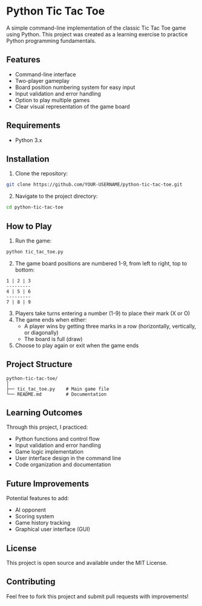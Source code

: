 # Python Tic Tac Toe

A simple command-line implementation of the classic Tic Tac Toe game using Python. This project was created as a learning exercise to practice Python programming fundamentals.

## Features

- Command-line interface
- Two-player gameplay
- Board position numbering system for easy input
- Input validation and error handling
- Option to play multiple games
- Clear visual representation of the game board

## Requirements

- Python 3.x

## Installation

1. Clone the repository:
```bash
git clone https://github.com/YOUR-USERNAME/python-tic-tac-toe.git
```

2. Navigate to the project directory:
```bash
cd python-tic-tac-toe
```

## How to Play

1. Run the game:
```bash
python tic_tac_toe.py
```

2. The game board positions are numbered 1-9, from left to right, top to bottom:
```
1 | 2 | 3
---------
4 | 5 | 6
---------
7 | 8 | 9
```

3. Players take turns entering a number (1-9) to place their mark (X or O)
4. The game ends when either:
   - A player wins by getting three marks in a row (horizontally, vertically, or diagonally)
   - The board is full (draw)
5. Choose to play again or exit when the game ends

## Project Structure

```
python-tic-tac-toe/
│
├── tic_tac_toe.py    # Main game file
└── README.md         # Documentation
```

## Learning Outcomes

Through this project, I practiced:
- Python functions and control flow
- Input validation and error handling
- Game logic implementation
- User interface design in the command line
- Code organization and documentation

## Future Improvements

Potential features to add:
- AI opponent
- Scoring system
- Game history tracking
- Graphical user interface (GUI)

## License

This project is open source and available under the MIT License.

## Contributing

Feel free to fork this project and submit pull requests with improvements!
